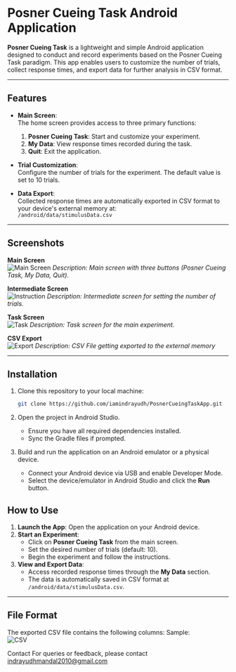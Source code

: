 # Posner Cueing Task Android Application

**Posner Cueing Task** is a lightweight and simple Android application designed to conduct and record experiments based on the Posner Cueing Task paradigm. This app enables users to customize the number of trials, collect response times, and export data for further analysis in CSV format.

---

## Features

- **Main Screen**:  
  The home screen provides access to three primary functions:  
  1. **Posner Cueing Task**: Start and customize your experiment.  
  2. **My Data**: View response times recorded during the task.  
  3. **Quit**: Exit the application.  

- **Trial Customization**:  
  Configure the number of trials for the experiment. The default value is set to 10 trials.

- **Data Export**:  
  Collected response times are automatically exported in CSV format to your device's external memory at:  
  `/android/data/stimulusData.csv`

---

## Screenshots

**Main Screen**  
![Main Screen](images/MainScreen.png "Main Screen")
_Description: Main screen with three buttons (Posner Cueing Task, My Data, Quit)._

**Intermediate Screen**  
![Instruction](images/Instruction.png "Instruction")
_Description: Intermediate screen for setting the number of trials._

**Task Screen**  
![Task](images/PosnerScreen.png "Posner")
_Description: Task screen for the main experiment._

**CSV Export**  
![Export](images/CSV.png "CSV")
_Description: CSV File getting exported to the external memory_


---

## Installation

1. Clone this repository to your local machine:
   ```bash
   git clone https://github.com/iamindrayudh/PosnerCueingTaskApp.git

2. Open the project in Android Studio.  
   - Ensure you have all required dependencies installed.  
   - Sync the Gradle files if prompted.

3. Build and run the application on an Android emulator or a physical device.
   - Connect your Android device via USB and enable Developer Mode.  
   - Select the device/emulator in Android Studio and click the **Run** button.
  
## How to Use

1. **Launch the App**: Open the application on your Android device.
2. **Start an Experiment**:
   - Click on **Posner Cueing Task** from the main screen.
   - Set the desired number of trials (default: 10).
   - Begin the experiment and follow the instructions.
3. **View and Export Data**:
   - Access recorded response times through the **My Data** section.
   - The data is automatically saved in CSV format at `/android/data/stimulusData.csv`.

---

## File Format

The exported CSV file contains the following columns:
Sample:  
![CSV](images/CSVFile.png "CSVFile")



Contact
For queries or feedback, please contact indrayudhmandal2010@gmail.com

